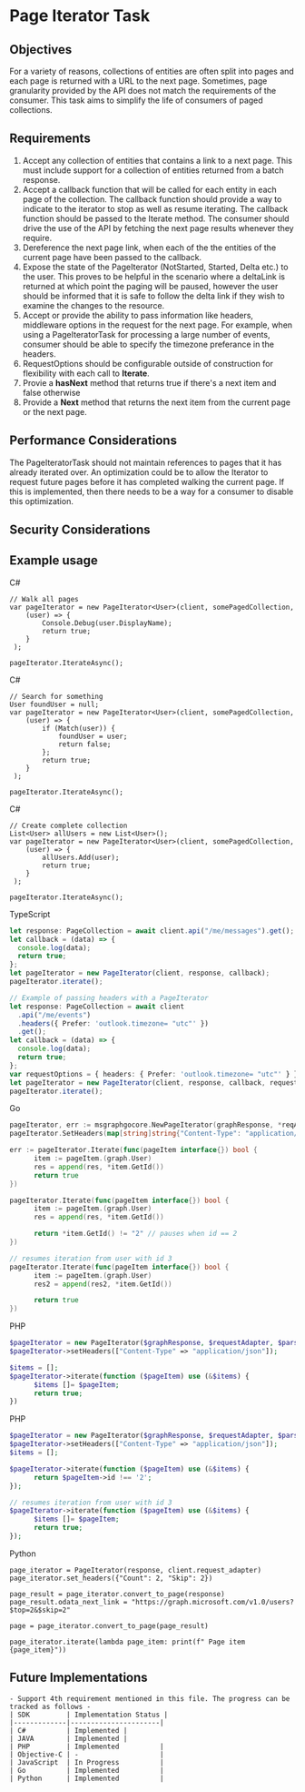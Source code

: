 # Page Iterator Task

## Objectives

For a variety of reasons, collections of entities are often split into pages and each page is returned with a URL to the next page. Sometimes, page granularity provided by the API does not match the requirements of the consumer. This task aims to simplify the life of consumers of paged collections.

## Requirements

1. Accept any collection of entities that contains a link to a next page. This must include support for a collection of entities returned from a batch response.
2. Accept a callback function that will be called for each entity in each page of the collection. The callback function should provide a way to indicate to the iterator to stop as well as resume iterating. The callback function should be passed to the Iterate method. The consumer should drive the use of the API by fetching the next page results whenever they require.
3. Dereference the next page link, when each of the the entities of the current page have been passed to the callback.
4. Expose the state of the PageIterator (NotStarted, Started, Delta etc.) to the user. This proves to be helpful in the scenario where a deltaLink is returned at which point the paging will be paused, however the user should be informed that it is safe to follow the delta link if they wish to examine the changes to the resource.  
5. Accept or provide the ability to pass information like headers, middleware options in the request for the next page. For example, when using a PageIteratorTask for processing a large number of events, consumer should be able to specify the timezone preferance in the headers.
6. RequestOptions should be configurable outside of construction for flexibility with each call to **Iterate**.
7. Provie a **hasNext** method that returns true if there's a next item and false otherwise
8. Provide a **Next** method that returns the next item from the current page or the next page.

## Performance Considerations

The PageIteratorTask should not maintain references to pages that it has already iterated over. An optimization could be to allow the Iterator to request future pages before it has completed walking the current page. If this is implemented, then there needs to be a way for a consumer to disable this optimization.

## Security Considerations

## Example usage

C#

```CSharp
// Walk all pages
var pageIterator = new PageIterator<User>(client, somePagedCollection,
    (user) => {
        Console.Debug(user.DisplayName);
        return true;
    }
 );

pageIterator.IterateAsync();

```

C#

```CSharp
// Search for something
User foundUser = null;
var pageIterator = new PageIterator<User>(client, somePagedCollection,
    (user) => {
        if (Match(user)) {
            foundUser = user;
            return false;
        };
        return true;
    }
 );

pageIterator.IterateAsync();

```

C#

```CSharp
// Create complete collection
List<User> allUsers = new List<User>();
var pageIterator = new PageIterator<User>(client, somePagedCollection,
    (user) => {
        allUsers.Add(user);
        return true;
    }
 );

pageIterator.IterateAsync();

```

TypeScript

```typescript
let response: PageCollection = await client.api("/me/messages").get();
let callback = (data) => {
  console.log(data);
  return true;
};
let pageIterator = new PageIterator(client, response, callback);
pageIterator.iterate();

// Example of passing headers with a PageIterator
let response: PageCollection = await client
  .api("/me/events")
  .headers({ Prefer: 'outlook.timezone= "utc"' })
  .get();
let callback = (data) => {
  console.log(data);
  return true;
};
var requestOptions = { headers: { Prefer: 'outlook.timezone= "utc"' } };
let pageIterator = new PageIterator(client, response, callback, requestOptions);
pageIterator.iterate();
```

Go

```go
pageIterator, err := msgraphgocore.NewPageIterator(graphResponse, *reqAdapter, ParsableCons)
pageIterator.SetHeaders(map[string]string{"Content-Type": "application/json"})

err := pageIterator.Iterate(func(pageItem interface{}) bool {
      item := pageItem.(graph.User)
      res = append(res, *item.GetId())
      return true
})

pageIterator.Iterate(func(pageItem interface{}) bool {
      item := pageItem.(graph.User)
      res = append(res, *item.GetId())

      return *item.GetId() != "2" // pauses when id == 2
})

// resumes iteration from user with id 3
pageIterator.Iterate(func(pageItem interface{}) bool {
      item := pageItem.(graph.User)
      res2 = append(res2, *item.GetId())

      return true
})
```

PHP
```php
$pageIterator = new PageIterator($graphResponse, $requestAdapter, $parsableConstructor);
$pageIterator->setHeaders(["Content-Type" => "application/json"]);

$items = [];
$pageIterator->iterate(function ($pageItem) use (&$items) {
      $items []= $pageItem;
      return true;
})
```
PHP
```php
$pageIterator = new PageIterator($graphResponse, $requestAdapter, $parsableConstructor);
$pageIterator->setHeaders(["Content-Type" => "application/json"]);
$items = [];

$pageIterator->iterate(function ($pageItem) use (&$items) {
      return $pageItem->id !== '2';
});

// resumes iteration from user with id 3
$pageIterator->iterate(function ($pageItem) use (&$items) {
      $items []= $pageItem;
      return true;
});
```
Python
```
page_iterator = PageIterator(response, client.request_adapter)
page_iterator.set_headers({"Count": 2, "Skip": 2})

page_result = page_iterator.convert_to_page(response)
page_result.odata_next_link = "https://graph.microsoft.com/v1.0/users?$top=2&$skip=2"

page = page_iterator.convert_to_page(page_result)

page_iterator.iterate(lambda page_item: print(f" Page item {page_item}"))

```
## Future Implementations

    - Support 4th requirement mentioned in this file. The progress can be tracked as follows -
    | SDK         | Implementation Status |
    |-------------|----------------------|
    | C#          | Implemented |
    | JAVA        | Implemented |
    | PHP         | Implemented          |
    | Objective-C | -                    |
    | JavaScript  | In Progress          |
    | Go          | Implemented          |
    | Python      | Implemented          |